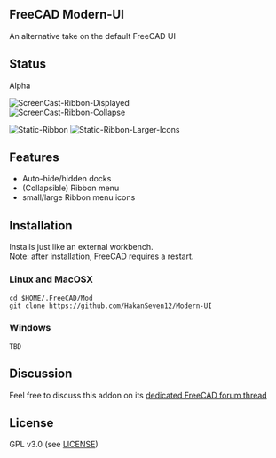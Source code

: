 ## FreeCAD Modern-UI
An alternative take on the default FreeCAD UI

## Status
Alpha

![ScreenCast-Ribbon-Displayed](https://user-images.githubusercontent.com/3831435/78682773-1a329800-78f7-11ea-9570-2c789cf7fbe0.gif)  
![ScreenCast-Ribbon-Collapse](https://user-images.githubusercontent.com/3831435/78682763-17d03e00-78f7-11ea-9454-e7cc2cf1f8b3.gif)

![Static-Ribbon](https://user-images.githubusercontent.com/3831435/78682759-143cb700-78f7-11ea-9363-95e1fc99cc95.png)
![Static-Ribbon-Larger-Icons](https://user-images.githubusercontent.com/3831435/78682762-156de400-78f7-11ea-8590-0af6633e86ca.png)

## Features
* Auto-hide/hidden docks
* (Collapsible) Ribbon menu
* small/large Ribbon menu icons 

## Installation
Installs just like an external workbench.  
Note: after installation, FreeCAD requires a restart.

### Linux and MacOSX

```
cd $HOME/.FreeCAD/Mod
git clone https://github.com/HakanSeven12/Modern-UI
```

### Windows

```
TBD
```

## Discussion
Feel free to discuss this addon on its [dedicated FreeCAD forum thread]()

## License
GPL v3.0 (see [LICENSE](LICENSE))